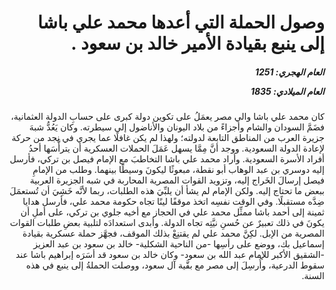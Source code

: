 <h1 dir="rtl">وصول الحملة التي أعدها محمد علي باشا إلى ينبع بقيادة الأمير خالد بن سعود .</h1>

<h5 dir="rtl">العام الهجري:  1251

العام الميلادي: 1835

</h5>

<p dir="rtl">كان محمد علي باشا والي مصر يعمَلُ على تكوين دولة كبرى على حسابِ الدولة العثمانية، فضَمَّ السودان والشام وأجزاءً من بلاد اليونان والأناضول إلى سيطرته. وكان يَعُدُّ شبهَ جزيرة العرب من المناطق التابعة لدولته؛ ولهذا لم يكن غافلًا عما يجري في نجد من حركة لإعادة الدولة السعودية. ووجد أنَّ مِمَّا يسهل عَمَلَ الحملات العسكرية أن يترأَّسَها أحدُ أفراد الأسرة السعودية. وأراد محمد علي باشا التخاطبَ مع الإمام فيصل بن تركي، فأرسل إليه دوسري بن عبد الوهاب أبو نقطة، مبعوثًا ليكونَ وسيطًا بينهما. وطلب من الإمامِ فيصل إرسالَ الخَراج إليه، وتزويد القوات المصرية المحاربة في شبه الجزيرة العربية ببعض ما تحتاج إليه. ولكن الإمام لم يشأ أن يلبِّيَ هذه الطلبات، ربما لأنَّه خَشِيَ أن تُستعمَلَ ضِدَّه مستقبلًا. وفي الوقت نفسِه اتخذ موقفًا لينًا تجاه حكومة محمد علي، فأرسل هدايا ثمينة إلى أحمد باشا ممثِّل محمد علي في الحجاز مع أخيه جلوي بن تركي، على أملِ أن يكونَ في ذلك تعبيرٌ عن حُسنِ نيَّتِه تجاه الدولة. وأبدى استعدادَه لتلبية بعضِ طلبات القوات المصرية من الإبل. لكِنَّ محمد علي لم يقتنِعْ بذلك الموقف، فجهَّز حملة عسكرية بقيادة إسماعيل بك، ووضع على رأسِها -من الناحية الشكلية- خالد بن سعود بن عبد العزيز -الشقيق الأكبر للإمام عبد الله بن سعود- وكان خالد بن سعود قد أسَرَه إبراهيم باشا عند سقوط الدرعية، وأُرسِلَ إلى مصر مع بقَّية آل سعود، ووصلت الحملةُ إلى ينبع في هذه السنة.</p></br>
